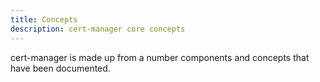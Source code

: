 ```yaml
---
title: Concepts
description: cert-manager core concepts
---
```


cert-manager is made up from a number components and concepts that have been
documented.